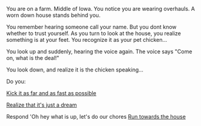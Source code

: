 You are on a farm. Middle of Iowa.
You notice you are wearing overhauls. A worn down house stands behind you.

You remember hearing someone call your name.
But you dont know whether to trust yourself.
As you turn to look at the house, you realize something is at your feet.
You recognize it as your pet chicken...

You look up and suddenly, hearing the voice again.
The voice says "Come on, what is the deal!"

You look down, and realize it is the chicken speaking...

Do you:

[Kick it as far and as fast as possible](https://www.youtube.com/watch?v=6VuwxijKof0)

[Realize that it's just a dream](../dream/dream.md)

Respond 'Oh hey what is up, let's do our chores [Run towards the house](http://www.backyardchickens.com/t/579936/so-what-do-you-do-for-your-chicken-chores-d)


